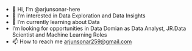 - 👋 Hi, I’m @arjunsonar-here
- 👀 I’m interested in Data Exploration and Data Insights
- 🌱 I’m currently learning about Data 
-  I’m looking for opportunities in Data Domian as Data Analyst, JR.Data Scientist and Machine Learning Roles
- 📫 How to reach me arjunsonar259@gmail.com

<!---
arjunsonar-here/arjunsonar-here is a ✨ special ✨ repository because its `README.md` (this file) appears on your GitHub profile.
You can click the Preview link to take a look at your changes.
--->
